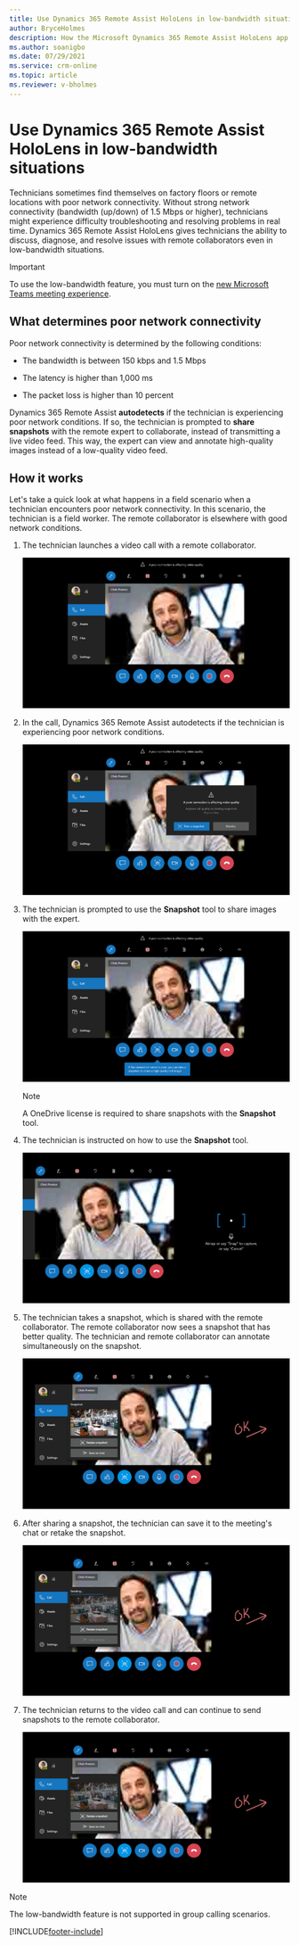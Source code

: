 ```yaml
---
title: Use Dynamics 365 Remote Assist HoloLens in low-bandwidth situations
author: BryceHolmes
description: How the Microsoft Dynamics 365 Remote Assist HoloLens app works in environments with poor network conditions. 
ms.author: soanigbo
ms.date: 07/29/2021
ms.service: crm-online
ms.topic: article
ms.reviewer: v-bholmes
---
```


# Use Dynamics 365 Remote Assist HoloLens in low-bandwidth situations

Technicians sometimes find themselves on factory floors or remote locations with poor network connectivity. Without strong network connectivity (bandwidth (up/down) of 1.5 Mbps or higher), technicians might experience difficulty troubleshooting and resolving problems in real time. Dynamics 365 Remote Assist HoloLens gives technicians the ability to discuss, diagnose, and resolve issues with remote collaborators even in low-bandwidth situations.

> [!IMPORTANT]
> To use the low-bandwidth feature, you must turn on the [new Microsoft Teams meeting experience](https://techcommunity.microsoft.com/t5/microsoft-teams-blog/new-meeting-and-calling-experience-in-microsoft-teams/ba-p/1537581).

## What determines poor network connectivity 

Poor network connectivity is determined by the following conditions: 

- The bandwidth is between 150 kbps and 1.5 Mbps

- The latency is higher than 1,000 ms

- The packet loss is higher than 10 percent

Dynamics 365 Remote Assist **autodetects** if the technician is experiencing poor network conditions. If so, the technician is prompted to **share snapshots** with the remote expert to collaborate, instead of transmitting a live video feed. This way, the expert can view and annotate high-quality images instead of a low-quality video feed.

## How it works

Let's take a quick look at what happens in a field scenario when a technician encounters poor network connectivity. In this scenario, the technician is a field worker. The  remote collaborator is elsewhere with good network conditions. 

1. The technician launches a video call with a remote collaborator.

    ![Screenshot of Dynamics 365 Remote Assist on HoloLens, launching a call.](./media/03.14-call-snapshot-poor-connection.png "Launch Call") 

2. In the call, Dynamics 365 Remote Assist autodetects if the technician is experiencing poor network conditions. 

    ![Screenshot of Dynamics 365 Remote Assist on HoloLens, showing a low-quality image in the chat window because of poor network conditions.](./media/03.15-call-snapshot-poor-connection-message.png "Detection") 

3. The technician is prompted to use the **Snapshot** tool to share images with the expert.

    ![Screenshot of Dynamics 365 Remote Assist on HoloLens, showing the Poor Network notification and the Share Snapshot option on the HoloLens device screen.](./media/03.16-call-snapshot-poor-connection-tip.png "Share") 
    
    > [!Note]
    > A OneDrive license is required to share snapshots with the **Snapshot** tool. 

4. The technician is instructed on how to use the **Snapshot** tool.

    ![Screenshots of Dynamics 365 Remote Assist on HoloLens , showing the tooltip on HoloLens that prompts the technician to share a snapshot.](./media/03.17-call-snapshot-camera.png "Tool Tip") 
 
5. The technician takes a snapshot, which is shared with the remote collaborator. The remote collaborator now sees a snapshot that has better quality. The technician and remote collaborator can annotate simultaneously on the snapshot.

    ![Screenshot of Dynamics 365 Remote Assist on HoloLens, showing the snapshot is sent.](./media/03.23-call-snapshot-sent.png "Snapshot sent")  

6. After sharing a snapshot, the technician can save it to the meeting's chat or retake the snapshot.

    ![Screenshot of Dynamics 365 on HoloLens, showing the option to either save or retake snapshot on HoloLens.](./media/03.24-call-snapshot-re-sending.png "Photo Gallery") 

7. The technician returns to the video call and can continue to send snapshots to the remote collaborator.

    ![Screenshot of Dynamics 365 Remote Assist on HoloLens showing the return to video call.](./media/03.25-call-snapshot-saved-to-chat.png "Video Feed") 

> [!NOTE]
> The low-bandwidth feature is not supported in group calling scenarios. 

[!INCLUDE[footer-include](../includes/footer-banner.md)]

